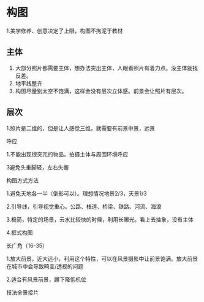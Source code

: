 # 构图
   1.美学修养、创意决定了上限，构图不拘泥于教材



## 主体

1. 大部分照片都需要主体，想办法突出主体，人眼看照片有着力点。没主体就找反差。
2. 地平线整齐
3. 构图尽量别太空不饱满，这样会没有层次立体感。前景会让照片有层次。



## 层次

1.照片是二维的，但是让人感觉三维，就需要有前景中景，远景

呼应

1.不能出现很突兀的物品。拍摄主体与周围环境呼应

3避免头重脚轻，左右失衡



构图方式方法

1.避免天地各一半（倒影可以）。理想情况地景2/3，天景1/3

2.引导线，引导视觉重心。公路、栈道、桥梁、铁路、河流、海浪

3.极简，特定的场景，云水比较快的时候，利用长曝光。看上去抽象，没有主体

4.框式构图



长广角（16-35）

1.放大前景，近大远小，利用这个特性，可以在风景摄影中让前景饱满。放大前景在城市中会导致畸变/透视的问题

2.适合有风景前景，蹲下降低机位



技法全景接片





